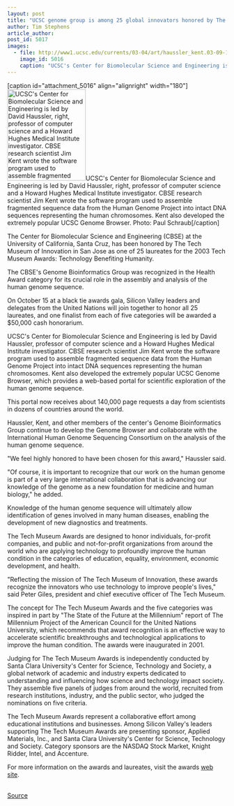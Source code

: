 ```yaml
---
layout: post
title: "UCSC genome group is among 25 global innovators honored by The Tech Museum of Innovation"
author: Tim Stephens
article_author: 
post_id: 5017
images:
  - file: http://www1.ucsc.edu/currents/03-04/art/haussler_kent.03-09-15.180.jpg
    image_id: 5016
    caption: "UCSC's Center for Biomolecular Science and Engineering is led by David Haussler, right, professor of computer science and a Howard Hughes Medical Institute investigator. CBSE research scientist Jim Kent wrote the software program used to assemble fragmented sequence data from the Human Genome Project into intact DNA sequences representing the human chromosomes. Kent also developed the extremely popular UCSC Genome Browser. Photo: Paul Schraub"
---
```


[caption id="attachment_5016" align="alignright" width="180"]<a href="http://dev-ucsc-news.pantheonsite.io/wp-content/uploads/2003/09/haussler_kent.03-09-15.180.jpg"><img class="size-full wp-image-5016" src="http://dev-ucsc-news.pantheonsite.io/wp-content/uploads/2003/09/haussler_kent.03-09-15.180.jpg" alt="UCSC's Center for Biomolecular Science and Engineering is led by David Haussler, right, professor of computer science and a Howard Hughes Medical Institute investigator. CBSE research scientist Jim Kent wrote the software program used to assemble fragmented sequence data from the Human Genome Project into intact DNA sequences representing the human chromosomes. Kent also developed the extremely popular UCSC Genome Browser. Photo: Paul Schraub" width="180" height="209" /></a>UCSC's Center for Biomolecular Science and Engineering is led by David Haussler, right, professor of computer science and a Howard Hughes Medical Institute investigator. CBSE research scientist Jim Kent wrote the software program used to assemble fragmented sequence data from the Human Genome Project into intact DNA sequences representing the human chromosomes. Kent also developed the extremely popular UCSC Genome Browser. Photo: Paul Schraub[/caption]
<p>
  The Center for Biomolecular Science and Engineering (CBSE) at the University of California, Santa Cruz, has been honored by The Tech Museum of Innovation in San Jose as one of 25 laureates for the 2003 Tech Museum Awards: Technology Benefiting Humanity.
</p>
<p>
  The CBSE's Genome Bioinformatics Group was recognized in the Health Award category for its crucial role in the assembly and analysis of the human genome sequence.<br>
</p>
<p>
  On October 15 at a black tie awards gala, Silicon Valley leaders and delegates from the United Nations will join together to honor all 25 laureates, and one finalist from each of five categories will be awarded a $50,000 cash honorarium.<br>
</p>
<p>
  UCSC's Center for Biomolecular Science and Engineering is led by David Haussler, professor of computer science and a Howard Hughes Medical Institute investigator. CBSE research scientist Jim Kent wrote the software program used to assemble fragmented sequence data from the Human Genome Project into intact DNA sequences representing the human chromosomes. Kent also developed the extremely popular UCSC Genome Browser, which provides a web-based portal for scientific exploration of the human genome sequence.
</p>
<p>
  This portal now receives about 140,000 page requests a day from scientists in dozens of countries around the world.<br>
</p>
<p>
  Haussler, Kent, and other members of the center's Genome Bioinformatics Group continue to develop the Genome Browser and collaborate with the International Human Genome Sequencing Consortium on the analysis of the human genome sequence.<br>
</p>
<p>
  "We feel highly honored to have been chosen for this award," Haussler said.<br>
</p>
<p>
  "Of course, it is important to recognize that our work on the human genome is part of a very large international collaboration that is advancing our knowledge of the genome as a new foundation for medicine and human biology," he added.<br>
</p>
<p>
  Knowledge of the human genome sequence will ultimately allow identification of genes involved in many human diseases, enabling the development of new diagnostics and treatments.<br>
</p>
<p>
  The Tech Museum Awards are designed to honor individuals, for-profit companies, and public and not-for-profit organizations from around the world who are applying technology to profoundly improve the human condition in the categories of education, equality, environment, economic development, and health.<br>
</p>
<p>
  "Reflecting the mission of The Tech Museum of Innovation, these awards recognize the innovators who use technology to improve people's lives," said Peter Giles, president and chief executive officer of The Tech Museum.<br>
</p>
<p>
  The concept for The Tech Museum Awards and the five categories was inspired in part by "The State of the Future at the Millennium" report of The Millennium Project of the American Council for the United Nations University, which recommends that award recognition is an effective way to accelerate scientific breakthroughs and technological applications to improve the human condition. The awards were inaugurated in 2001.<br>
</p>
<p>
  Judging for The Tech Museum Awards is independently conducted by Santa Clara University's Center for Science, Technology and Society, a global network of academic and industry experts dedicated to understanding and influencing how science and technology impact society. They assemble five panels of judges from around the world, recruited from research institutions, industry, and the public sector, who judged the nominations on five criteria.<br>
</p>
<p>
  The Tech Museum Awards represent a collaborative effort among educational institutions and businesses. Among Silicon Valley's leaders supporting The Tech Museum Awards are presenting sponsor, Applied Materials, Inc., and Santa Clara University's Center for Science, Technology and Society. Category sponsors are the NASDAQ Stock Market, Knight Ridder, Intel, and Accenture.<br>
</p>
<p>
  For more information on the awards and laureates, visit the awards <a href="http://techawards.thetech.org">web site</a>.<br>
  <br>
</p>
<p><a href="http://www1.ucsc.edu/currents/03-04/09-15/museum_awards.html" title="Permalink to museum_awards">Source</a></p>
